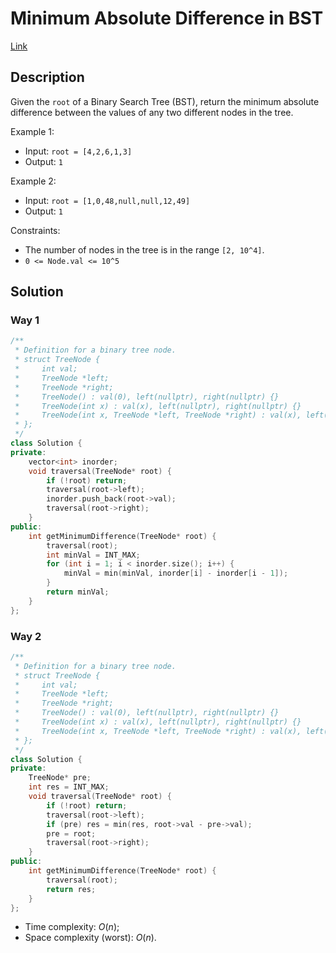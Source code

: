 # Minimum Absolute Difference in BST

[Link](https://leetcode.com/problems/minimum-absolute-difference-in-bst/description/)

## Description

Given the `root` of a Binary Search Tree (BST), return the minimum absolute difference between the values of any two different nodes in the tree.

Example 1:

- Input: `root = [4,2,6,1,3]`
- Output: `1`

Example 2:

- Input: `root = [1,0,48,null,null,12,49]`
- Output: `1`

Constraints:

- The number of nodes in the tree is in the range `[2, 10^4]`.
- `0 <= Node.val <= 10^5`

## Solution

### Way 1

```C++
/**
 * Definition for a binary tree node.
 * struct TreeNode {
 *     int val;
 *     TreeNode *left;
 *     TreeNode *right;
 *     TreeNode() : val(0), left(nullptr), right(nullptr) {}
 *     TreeNode(int x) : val(x), left(nullptr), right(nullptr) {}
 *     TreeNode(int x, TreeNode *left, TreeNode *right) : val(x), left(left), right(right) {}
 * };
 */
class Solution {
private:
    vector<int> inorder;
    void traversal(TreeNode* root) {
        if (!root) return;
        traversal(root->left);
        inorder.push_back(root->val);
        traversal(root->right);
    }
public:
    int getMinimumDifference(TreeNode* root) {
        traversal(root);
        int minVal = INT_MAX;
        for (int i = 1; i < inorder.size(); i++) {
            minVal = min(minVal, inorder[i] - inorder[i - 1]);
        }
        return minVal;
    }
};
```

### Way 2

```C++
/**
 * Definition for a binary tree node.
 * struct TreeNode {
 *     int val;
 *     TreeNode *left;
 *     TreeNode *right;
 *     TreeNode() : val(0), left(nullptr), right(nullptr) {}
 *     TreeNode(int x) : val(x), left(nullptr), right(nullptr) {}
 *     TreeNode(int x, TreeNode *left, TreeNode *right) : val(x), left(left), right(right) {}
 * };
 */
class Solution {
private:
    TreeNode* pre;
    int res = INT_MAX;
    void traversal(TreeNode* root) {
        if (!root) return;
        traversal(root->left);
        if (pre) res = min(res, root->val - pre->val);
        pre = root;
        traversal(root->right);
    }
public:
    int getMinimumDifference(TreeNode* root) {
        traversal(root);
        return res;
    }
};
```

- Time complexity: $O(n)$;
- Space complexity (worst): $O(n)$.
